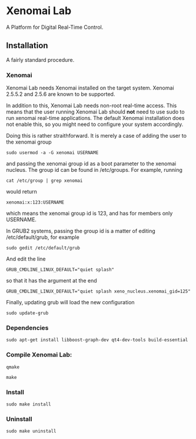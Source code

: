Xenomai Lab
===========

A Platform for Digital Real-Time Control.

Installation
------------

A fairly standard procedure.

### Xenomai

Xenomai Lab needs Xenomai installed on the target system. Xenomai 2.5.5.2 and 
2.5.6 are known to be supported. 

In addition to this, Xenomai Lab needs non-root real-time access. This means 
that the user running Xenomai Lab should **not** need to use sudo to run 
xenomai real-time applications. The default Xenomai installation does not 
enable this, so you might need to configure your system accordingly.

Doing this is rather straithforward. It is merely a case of adding the user
to the xenomai group

`sudo usermod -a -G xenomai USERNAME`

and passing the xenomai group id as a boot parameter to the xenomai nucleus.
The group id can be found in /etc/groups. For example, running

`cat /etc/group | grep xenomai`

would return

`xenomai:x:123:USERNAME`

which means the xenomai group id is 123, and has for members only USERNAME.

In GRUB2 systems, passing the group id is a matter of editing /etc/default/grub,
for example

`sudo gedit /etc/default/grub`

And edit the line

`GRUB_CMDLINE_LINUX_DEFAULT="quiet splash"`

so that it has the argument at the end

`GRUB_CMDLINE_LINUX_DEFAULT="quiet splash xeno_nucleus.xenomai_gid=125"`

Finally, updating grub will load the new configuration

`sudo update-grub`

### Dependencies

`sudo apt-get install libboost-graph-dev qt4-dev-tools build-essential`

### Compile Xenomai Lab:

`qmake`

`make`

### Install

`sudo make install`

### Uninstall

`sudo make uninstall`
